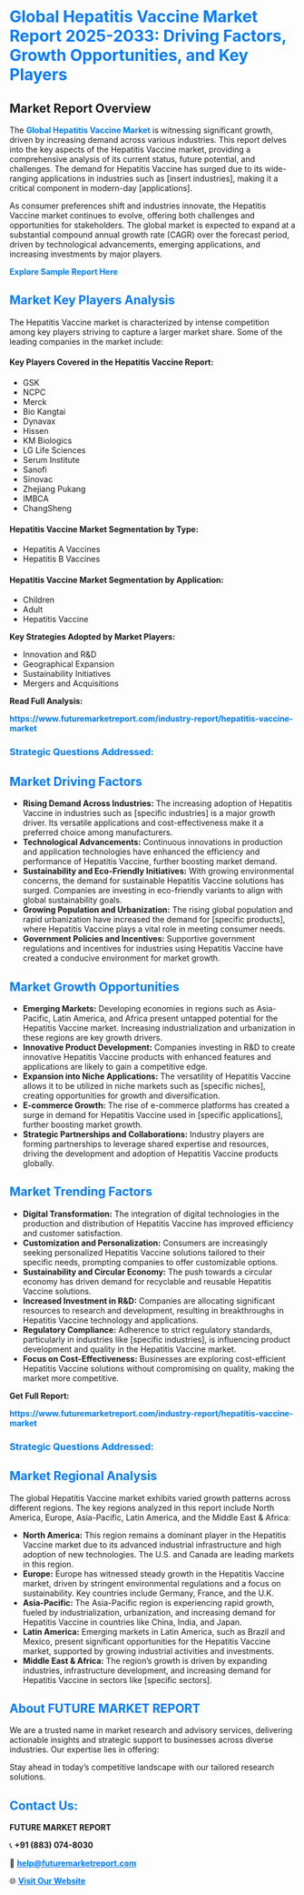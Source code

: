 <h1 style="color: #007BFF;">Global Hepatitis Vaccine Market Report 2025-2033: Driving Factors, Growth Opportunities, and Key Players</h1>

<section id="overview">
<h2>Market Report Overview</h2>
<p>The <a href="https://www.futuremarketreport.com/industry-report/hepatitis-vaccine-market" style="color: #007BFF; text-decoration: none;"><strong>Global Hepatitis Vaccine Market</strong></a> is witnessing significant growth, driven by increasing demand across various industries. This report delves into the key aspects of the Hepatitis Vaccine market, providing a comprehensive analysis of its current status, future potential, and challenges. The demand for Hepatitis Vaccine has surged due to its wide-ranging applications in industries such as [insert industries], making it a critical component in modern-day [applications].</p>
<p>As consumer preferences shift and industries innovate, the Hepatitis Vaccine market continues to evolve, offering both challenges and opportunities for stakeholders. The global market is expected to expand at a substantial compound annual growth rate (CAGR) over the forecast period, driven by technological advancements, emerging applications, and increasing investments by major players.</p>
</section>

<section id="overview">
<p><a href="https://www.futuremarketreport.com/request-sample/reportId=127140" style="color: #007BFF; text-decoration: none;"><strong>Explore Sample Report Here</strong></a></p>
</section>

<section id="key-players">
<h2 style="color: #007BFF;">Market Key Players Analysis</h2>
<p>The Hepatitis Vaccine market is characterized by intense competition among key players striving to capture a larger market share. Some of the leading companies in the market include:</p>
<h4>Key Players Covered in the Hepatitis Vaccine Report:</h4>
<ul><li>GSK</li><li>NCPC</li><li>Merck</li><li>Bio Kangtai</li><li>Dynavax</li><li>Hissen</li><li>KM Biologics</li><li>LG Life Sciences</li><li>Serum Institute</li><li>Sanofi</li><li>Sinovac</li><li>Zhejiang Pukang</li><li>IMBCA</li><li>ChangSheng</li></ul>
<h4>Hepatitis Vaccine Market Segmentation by Type:</h4>
<ul><li>Hepatitis A Vaccines</li><li>Hepatitis B Vaccines</li></ul>

<h4>Hepatitis Vaccine Market Segmentation by Application:</h4>
<ul><li>Children</li><li>Adult</li><li>Hepatitis Vaccine</li></ul>
<p><strong>Key Strategies Adopted by Market Players:</strong></p>
<ul>
<li>Innovation and R&D</li>
<li>Geographical Expansion</li>
<li>Sustainability Initiatives</li>
<li>Mergers and Acquisitions</li>
</ul>
</section>

<section>
<p><strong>Read Full Analysis: </strong></p><a href="https://www.futuremarketreport.com/industry-report/hepatitis-vaccine-market" style="color: #007BFF; text-decoration: none;"><strong>https://www.futuremarketreport.com/industry-report/hepatitis-vaccine-market</strong></a>
<h3 style="color: #007BFF;">Strategic Questions Addressed:</h3>
</section>

<section id="driving-factors">
<h2 style="color: #007BFF;">Market Driving Factors</h2>
<ul>
<li><strong>Rising Demand Across Industries:</strong> The increasing adoption of Hepatitis Vaccine in industries such as [specific industries] is a major growth driver. Its versatile applications and cost-effectiveness make it a preferred choice among manufacturers.</li>
<li><strong>Technological Advancements:</strong> Continuous innovations in production and application technologies have enhanced the efficiency and performance of Hepatitis Vaccine, further boosting market demand.</li>
<li><strong>Sustainability and Eco-Friendly Initiatives:</strong> With growing environmental concerns, the demand for sustainable Hepatitis Vaccine solutions has surged. Companies are investing in eco-friendly variants to align with global sustainability goals.</li>
<li><strong>Growing Population and Urbanization:</strong> The rising global population and rapid urbanization have increased the demand for [specific products], where Hepatitis Vaccine plays a vital role in meeting consumer needs.</li>
<li><strong>Government Policies and Incentives:</strong> Supportive government regulations and incentives for industries using Hepatitis Vaccine have created a conducive environment for market growth.</li>
</ul>
</section>

<section id="growth-opportunities">
<h2 style="color: #007BFF;">Market Growth Opportunities</h2>
<ul>
<li><strong>Emerging Markets:</strong> Developing economies in regions such as Asia-Pacific, Latin America, and Africa present untapped potential for the Hepatitis Vaccine market. Increasing industrialization and urbanization in these regions are key growth drivers.</li>
<li><strong>Innovative Product Development:</strong> Companies investing in R&D to create innovative Hepatitis Vaccine products with enhanced features and applications are likely to gain a competitive edge.</li>
<li><strong>Expansion into Niche Applications:</strong> The versatility of Hepatitis Vaccine allows it to be utilized in niche markets such as [specific niches], creating opportunities for growth and diversification.</li>
<li><strong>E-commerce Growth:</strong> The rise of e-commerce platforms has created a surge in demand for Hepatitis Vaccine used in [specific applications], further boosting market growth.</li>
<li><strong>Strategic Partnerships and Collaborations:</strong> Industry players are forming partnerships to leverage shared expertise and resources, driving the development and adoption of Hepatitis Vaccine products globally.</li>
</ul>
</section>

<section id="trending-factors">
<h2 style="color: #007BFF;">Market Trending Factors</h2>
<ul>
<li><strong>Digital Transformation:</strong> The integration of digital technologies in the production and distribution of Hepatitis Vaccine has improved efficiency and customer satisfaction.</li>
<li><strong>Customization and Personalization:</strong> Consumers are increasingly seeking personalized Hepatitis Vaccine solutions tailored to their specific needs, prompting companies to offer customizable options.</li>
<li><strong>Sustainability and Circular Economy:</strong> The push towards a circular economy has driven demand for recyclable and reusable Hepatitis Vaccine solutions.</li>
<li><strong>Increased Investment in R&D:</strong> Companies are allocating significant resources to research and development, resulting in breakthroughs in Hepatitis Vaccine technology and applications.</li>
<li><strong>Regulatory Compliance:</strong> Adherence to strict regulatory standards, particularly in industries like [specific industries], is influencing product development and quality in the Hepatitis Vaccine market.</li>
<li><strong>Focus on Cost-Effectiveness:</strong> Businesses are exploring cost-efficient Hepatitis Vaccine solutions without compromising on quality, making the market more competitive.</li>
</ul>
</section>

<section>
<p><strong>Get Full Report: </strong></p><a href="https://www.futuremarketreport.com/industry-report/hepatitis-vaccine-market" style="color: #007BFF; text-decoration: none;"><strong>https://www.futuremarketreport.com/industry-report/hepatitis-vaccine-market</strong></a>
<h3 style="color: #007BFF;">Strategic Questions Addressed:</h3>
</section>


<section id="regional-analysis">
<h2 style="color: #007BFF;">Market Regional Analysis</h2>
<p>The global Hepatitis Vaccine market exhibits varied growth patterns across different regions. The key regions analyzed in this report include North America, Europe, Asia-Pacific, Latin America, and the Middle East & Africa:</p>
<ul>
<li><strong>North America:</strong> This region remains a dominant player in the Hepatitis Vaccine market due to its advanced industrial infrastructure and high adoption of new technologies. The U.S. and Canada are leading markets in this region.</li>
<li><strong>Europe:</strong> Europe has witnessed steady growth in the Hepatitis Vaccine market, driven by stringent environmental regulations and a focus on sustainability. Key countries include Germany, France, and the U.K.</li>
<li><strong>Asia-Pacific:</strong> The Asia-Pacific region is experiencing rapid growth, fueled by industrialization, urbanization, and increasing demand for Hepatitis Vaccine in countries like China, India, and Japan.</li>
<li><strong>Latin America:</strong> Emerging markets in Latin America, such as Brazil and Mexico, present significant opportunities for the Hepatitis Vaccine market, supported by growing industrial activities and investments.</li>
<li><strong>Middle East & Africa:</strong> The region’s growth is driven by expanding industries, infrastructure development, and increasing demand for Hepatitis Vaccine in sectors like [specific sectors].</li>
</ul>
</section>

<footer>
<h2 style="color: #007BFF;">About FUTURE MARKET REPORT</h2>
<p>We are a trusted name in market research and advisory services, delivering actionable insights and strategic support to businesses across diverse industries. Our expertise lies in offering:</p>

<p>Stay ahead in today’s competitive landscape with our tailored research solutions.</p>

<h2 style="color: #007BFF;">Contact Us:</h2>
<p><strong>FUTURE MARKET REPORT</strong></p>
<p>📞 <strong>+91 (883) 074-8030</strong></p>
<p>📧 <strong><a href="mailto:help@futuremarketreport.com" style="color: #007BFF;">help@futuremarketreport.com</a></strong></p>
<p>🌐 <strong><a href="https://www.futuremarketreport.com/" style="color: #007BFF;">Visit Our Website</a></strong></p>
</footer>